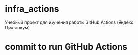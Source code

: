 # infra_actions
Учебный проект для изучения работы GitHub Actions (Яндекс Практикум)
# commit to run GitHub Actions